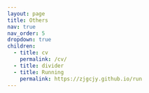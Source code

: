 ```yaml
---
layout: page
title: Others
nav: true
nav_order: 5
dropdown: true
children:
  - title: cv
    permalink: /cv/
  - title: divider
  - title: Running
    permalink: https://zjgcjy.github.io/run
---
```

